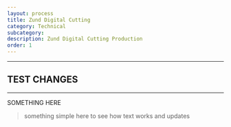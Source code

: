 ```yaml
---
layout: process
title: Zund Digital Cutting
category: Technical
subcategory: 
description: Zund Digital Cutting Production
order: 1
---
```


<hr class="homebreak">

## TEST CHANGES
---

SOMETHING HERE

> something simple here to see how text works and updates